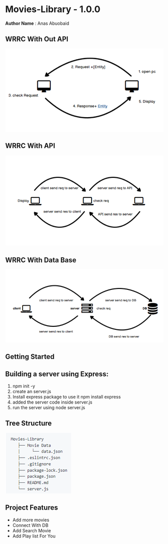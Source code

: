 # Movies-Library - 1.0.0

**Author Name** :  Anas Abuobaid

## WRRC With Out API

![photo](wrrc.png)

## WRRC With API

![photo2](wrrc2.png)

## WRRC With Data Base

![photo3](wrrc%203.png)

## Getting Started 

<!-- What are the steps that a user must take in order to build this app on their own machine and get it running? -->
## Building a server using Express:

1. npm init -y
2. create an server.js
3. Install express package to use it npm install express
4. added the server code inside server.js
5. run the server using node server.js

## Tree Structure

![tree](tree.png)

## Project Features
<!-- What are the features included in you app -->
* Add more movies
* Connect With DB
* Add Search Movie
* Add Play list For You 
